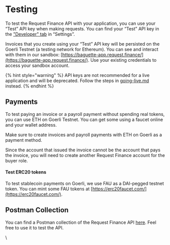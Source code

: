 # Testing

To test the Request Finance API with your application, you can use your “Test” API key when making requests. You can find your “Test” API key in the ["Developer" tab](https://app.request.finance/account/api-keys) in “Settings”.&#x20;

Invoices that you create using your “Test” API key will be persisted on the Goerli Testnet (a testing network for Ethereum). You can see and interact with them in our sandbox: [https://baguette-app.request.finance/](https://baguette-app.request.finance/). Use your existing credentials to access your sandbox account.&#x20;

{% hint style="warning" %}
API keys are not recommended for a live application and will be deprecated. Follow the steps in [going-live.md](going-live.md "mention") instead.&#x20;
{% endhint %}

## Payments

To test paying an invoice or a payroll payment without spending real tokens, you can use ETH on Goerli Testnet. You can get some using a faucet online and your wallet address.&#x20;

Make sure to create invoices and payroll payments with ETH on Goerli as a payment method.&#x20;

Since the account that issued the invoice cannot be the account that pays the invoice, you will need to create another Request Finance account for the buyer role.

#### **Test ERC20 tokens**&#x20;

To test stablecoin payments on Goerli, we use FAU as a DAI-pegged testnet token. You can mint some FAU tokens at [https://erc20faucet.com/](https://erc20faucet.com/).

## Postman Collection

You can find a Postman collection of the Request Finance API [here](https://www.postman.com/request-finance/workspace/request-finance-api-public/documentation/24913360-b5105a65-a6bd-4247-b3b1-ed60e5c8f5cb). Feel free to use it to test the API.&#x20;

\
